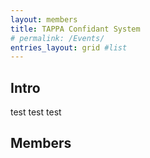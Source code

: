 ```yaml
---
layout: members
title: TAPPA Confidant System
# permalink: /Events/
entries_layout: grid #list
---
```


## Intro

test test test

## Members
